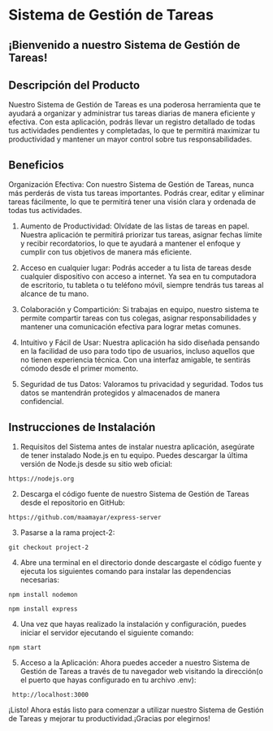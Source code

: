 #  Sistema de Gestión de Tareas
## ¡Bienvenido a nuestro Sistema de Gestión de Tareas!

## Descripción del Producto
Nuestro Sistema de Gestión de Tareas es una poderosa herramienta que te ayudará a organizar y administrar tus tareas diarias de manera eficiente y efectiva. Con esta aplicación, podrás llevar un registro detallado de todas tus actividades pendientes y completadas, lo que te permitirá maximizar tu productividad y mantener un mayor control sobre tus responsabilidades.

## Beneficios
Organización Efectiva: Con nuestro Sistema de Gestión de Tareas, nunca más perderás de vista tus tareas importantes. Podrás crear, editar y eliminar tareas fácilmente, lo que te permitirá tener una visión clara y ordenada de todas tus actividades.

1. Aumento de Productividad: Olvídate de las listas de tareas en papel. Nuestra aplicación te permitirá priorizar tus tareas, asignar fechas límite y recibir recordatorios, lo que te ayudará a mantener el enfoque y cumplir con tus objetivos de manera más eficiente.

2. Acceso en cualquier lugar: Podrás acceder a tu lista de tareas desde cualquier dispositivo con acceso a internet. Ya sea en tu computadora de escritorio, tu tableta o tu teléfono móvil, siempre tendrás tus tareas al alcance de tu mano.

3. Colaboración y Compartición: Si trabajas en equipo, nuestro sistema te permite compartir tareas con tus colegas, asignar responsabilidades y mantener una comunicación efectiva para lograr metas comunes.

4. Intuitivo y Fácil de Usar: Nuestra aplicación ha sido diseñada pensando en la facilidad de uso para todo tipo de usuarios, incluso aquellos que no tienen experiencia técnica. Con una interfaz amigable, te sentirás cómodo desde el primer momento.

5. Seguridad de tus Datos: Valoramos tu privacidad y seguridad. Todos tus datos se mantendrán protegidos y almacenados de manera confidencial.


## Instrucciones de Instalación

1. Requisitos del Sistema antes de instalar nuestra aplicación, asegúrate de tener instalado Node.js en tu equipo. Puedes descargar la última versión de Node.js desde su sitio web oficial: 
```
https://nodejs.org
```

2. Descarga el código fuente de nuestro Sistema de Gestión de Tareas desde el repositorio en GitHub: 
```
https://github.com/maamayar/express-server
```

3. Pasarse a la rama project-2:
```
git checkout project-2
```
4. Abre una terminal en el directorio donde descargaste el código fuente y ejecuta los siguientes comando para instalar las dependencias necesarias:
```
npm install nodemon
```
```
npm install express
```
4. Una vez que hayas realizado la instalación y configuración, puedes iniciar el servidor ejecutando el siguiente comando:
```
npm start
```
5. Acceso a la Aplicación: Ahora puedes acceder a nuestro Sistema de Gestión de Tareas a través de tu navegador web visitando la dirección(o el puerto que hayas configurado en tu archivo .env):
```
 http://localhost:3000
 ``` 

¡Listo! Ahora estás listo para comenzar a utilizar nuestro Sistema de Gestión de Tareas y mejorar tu productividad.¡Gracias por elegirnos!
